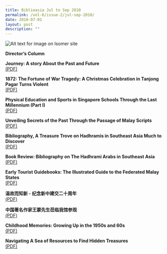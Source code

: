 ```yaml
---
title: Biblioasia Jul to Sep 2010
permalink: /vol-6/issue-2/jul-sep-2010/
date: 2010-07-01
layout: post
description: ""
---
```

![Alt text for image on Isomer site](/images/covers/ba6-2.jpg)

**Director’s Column**

**Journey: A story About the Past and Future** <br>
[(PDF)](/files/pdf/vol-6/issue-2/v6-issue2_JourneyPastFuture.pdf)

**1872: The Fortune of War Tragedy: A Christmas Celebration in Tanjong Pagar Turns Violent** <br>
[(PDF)](/files/pdf/vol-6/issue-2/v6-issue2_WarTragedy.pdf)

**Physical Education and Sports in Singapore Schools Through the Last Millennium (Part I)** <br>
[(PDF)](/files/pdf/vol-6/issue-2/v6-issue2_PhysicalEducation.pdf)

**Unveiling Secrets of the Past Through the Passage of Malay Scripts** <br>
[(PDF)](/files/pdf/vol-6/issue-2/v6-issue2_UnveilingSecrets.pdf)

**Bibliography, A Treasure Trove on Hadhramis in Southeast Asia Much to Discover** <br>
[(PDF)](/files/pdf/vol-6/issue-2/v6-issue2_TreasureTrove.pdf)

**Book Review: Bibliography on The Hadhrami Arabs in Southeast Asia** <br>
[(PDF)](/files/pdf/vol-6/issue-2/v6-issue2_HadhramiArabs.pdf)

**Early Tourist Guidebooks: The Illustrated Guide to the Federated Malay States** <br>
[(PDF)](/files/pdf/vol-6/issue-2/v6-issue2_FederatedMalayStates.pdf)

**温故而知新 - 纪念新中建交二十周年** <br>
[(PDF)](/files/pdf/vol-6/issue-2/v6-issue2_Chinese1990.pdf)

**中国著名作家王蒙先生莅临我馆参观** <br>
[(PDF)](/files/pdf/vol-6/issue-2/v6-issue2_Chinese2010.pdf)

**Childhood Memories: Growing Up in the 1950s and 60s** <br>
[(PDF)](/files/pdf/vol-6/issue-2/v6-issue2_ChildhoodMemories.pdf)

**Navigating A Sea of Resources to Find Hidden Treasures** <br>
[(PDF)](/files/pdf/vol-6/issue-2/v6-issue2_HiddenTreasures.pdf)